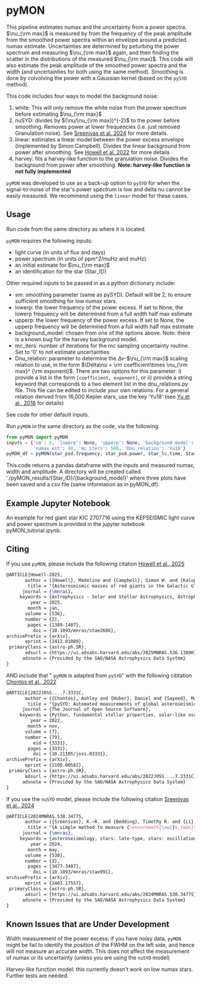# pyMON

This pipeline estimates numax and the uncertainty from a power spectra. $\nu_{\rm max}$ is measured by from the frequency of the peak amplitude from the smoothed power spectra within an envelope around a predicted numax estimate. Uncertainties are determined by peturbing the power spectrum and measuring $\nu_{\rm max}$ again, and then finding the scatter in the distributions of the measured $\nu_{\rm max}$. This code will also estimate the peak amplitude of the smoothed power spectra and the width (and uncertainties for both using the same method). Smoothing is done by colvolving the power with a Gaussian kernel (based on the `pySYD` method). 

This code includes four ways to model the background noise:

1. white: This will only remove the white noise from the power spectrum before estimating $\nu_{\rm max}$
2. nuSYD: divides by $(\nu/\nu_{\rm max})^{-2}$ to the power before smoothing. Removes power at lower frequencies (i.e. just removed Granulation noise). See [Sreenivas et al. 2024](https://arxiv.org/abs/2401.17557) for more details. 
3. linear: estimates a linear model between the power excess envelope (implemented by Simon Campbell). Divides the linear background from power after smoothing. See [Howell et al. 2022](https://ui.adsabs.harvard.edu/abs/2022MNRAS.515.3184H/abstract) for more details
4. harvey: fits a harvey-like function to the granulation noise. Divides the background from power after smoothing. **Note: harvey-like function is not fully implemented**

`pyMON` was developed to use as a back-up option to `pySYD` for when the signal-to-noise of the star's power spectrum is low and delta nu cannot be easily measured. We recommend using the `linear` model for these cases. 

## Usage

Run code from the same directory as where it is located.

`pyMON` requires the following inputs:
- light curve (in units of flux and days)
- power spectrum (in units of ppm^2/muHz and muHz)
- an initial estimate for $\nu_{\rm max}$
- an identification for the star (Star_ID)

Other required inputs to be passed in as a python dictionary include:
- sm: smoothing parameter (same as pySYD). Default will be 2, to ensure sufficient smoothing for low numax stars.
- lowerp: the lower frequency of the power excess. If set to None, the lowerp frequency will be determined from a full width half max estimate
- upperp: the lower frequency of the power excess. If set to None, the upperp frequency will be determined from a full width half max estimate
- background_model: chosen from one of the options above. Note: there is a known bug for the harvey background model.
- mc_iters: number of iterations for the mc sampling uncertainty routine. Set to '0' to not estimate uncertainties.
- Dnu_relation: parameter to determine the $\Delta\nu$-$\nu_{\rm max}$ scaling relation to use, in the form $\Delta\nu = \rm coefficient\times \nu_{\rm max}^ {\rm exponent}$. There are two options for this parameter: i) provide a list in the form ```[coefficient, exponent]```, or ii) provide a string keyword that corresponds to a two element list in the dnu_relations.py file. This file can be edited to include your own relations. For a general relation derived from 16,000 Kepler stars, use the key 'Yu18' (see [Yu et al., 2018](https://arxiv.org/abs/1802.04455) for details)

See code for other default inputs.

Run `pyMON` in the same directory as the code, via the following:
```python
from pyMON import pyMON
inputs = {'sm': 2, 'lowerp': None, 'upperp': None, 'background_model': 'linear', 
          'numax_est': 40, 'mc_iters': 500, 'Dnu_relation': 'Yu18'}
pyMON_df = pyMON(star_psd.frequency, star_psd.power, star_lc.time, Star_ID, inputs)
```

This code returns a pandas dataframe with the inputs and measured numax, width and amplitude. A directory will be created called './pyMON_results/{Star_ID}/{background_model}' where three plots have been saved and a csv file (same information as in pyMON_df).

## Example Jupyter Notebook
An example for red giant star KIC 2707716 using the KEPSEISMIC light curve and power spectrum is provided in the jupyter notebook pyMON_tutorial.ipynb. 

## Citing
If you use `pyMON`, please include the following citation [Howell et al., 2025](https://ui.adsabs.harvard.edu/abs/2025MNRAS.536.1389H/abstract)
```tex
@ARTICLE{Howell-2025,
       author = {{Howell}, Madeline and {Campbell}, Simon W. and {Kalup}, Csilla and {Stello}, Dennis and {De Silva}, Gayandhi M.},
        title = "{Asteroseismic masses of red giants in the Galactic Globular Clusters M9 and M19}",
      journal = {\mnras},
     keywords = {Astrophysics - Solar and Stellar Astrophysics, Astrophysics - Astrophysics of Galaxies},
         year = 2025,
        month = jan,
       volume = {536},
       number = {2},
        pages = {1389-1407},
          doi = {10.1093/mnras/stae2686},
archivePrefix = {arXiv},
       eprint = {2412.01089},
 primaryClass = {astro-ph.SR},
       adsurl = {https://ui.adsabs.harvard.edu/abs/2025MNRAS.536.1389H},
      adsnote = {Provided by the SAO/NASA Astrophysics Data System}
}
```
AND include that " `pyMON` is adapted from `pySYD`" with the following cititation [Chontos et al., 2022](https://joss.theoj.org/papers/10.21105/joss.03331)
```tex
@ARTICLE{2022JOSS....7.3331C,
       author = {{Chontos}, Ashley and {Huber}, Daniel and {Sayeed}, Maryum and {Yamsiri}, Pavadol},
        title = "{pySYD: Automated measurements of global asteroseismic parameters}",
      journal = {The Journal of Open Source Software},
     keywords = {Python, fundamental stellar properties, solar-like oscillations, stellar oscillations, stellar astrophysics, asteroseismology, astronomy, global asteroseismology, Astrophysics - Solar and Stellar Astrophysics, Astrophysics - Instrumentation and Methods for Astrophysics},
         year = 2022,
        month = nov,
       volume = {7},
       number = {79},
          eid = {3331},
        pages = {3331},
          doi = {10.21105/joss.03331},
archivePrefix = {arXiv},
       eprint = {2108.00582},
 primaryClass = {astro-ph.SR},
       adsurl = {https://ui.adsabs.harvard.edu/abs/2022JOSS....7.3331C},
      adsnote = {Provided by the SAO/NASA Astrophysics Data System}
}
```


If you use the `nuSYD` model, please include the following citation [Sreenivas et al., 2024](https://ui.adsabs.harvard.edu/abs/2024MNRAS.530.3477S/abstract)
```tex
@ARTICLE{2024MNRAS.530.3477S,
       author = {{Sreenivas}, K.~R. and {Bedding}, Timothy R. and {Li}, Yaguang and {Huber}, Daniel and {Crawford}, Courtney L. and {Stello}, Dennis and {Yu}, Jie},
        title = "{A simple method to measure {\ensuremath{\nu}}$_{max}$ for asteroseismology: application to 16 000 oscillating Kepler red giants}",
      journal = {\mnras},
     keywords = {asteroseismology, stars: late-type, stars: oscillations, Astrophysics - Solar and Stellar Astrophysics, Astrophysics - Earth and Planetary Astrophysics},
         year = 2024,
        month = may,
       volume = {530},
       number = {3},
        pages = {3477-3487},
          doi = {10.1093/mnras/stae991},
archivePrefix = {arXiv},
       eprint = {2401.17557},
 primaryClass = {astro-ph.SR},
       adsurl = {https://ui.adsabs.harvard.edu/abs/2024MNRAS.530.3477S},
      adsnote = {Provided by the SAO/NASA Astrophysics Data System}
}
```

## Known Issues that are Under Development

Width measurement of the power excess: if you have noisy data, `pyMON` might be fail to identify the position of the FWHM on the left side, and hence will not measure an accurate width. This does not affect the measurement of numax or its uncertainty (unless you are using the `nuSYD` model)

Harvey-like function model: this currently doesn't work on low numax stars. Further tests are needed.

